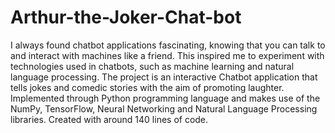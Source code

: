 # Arthur-the-Joker-Chat-bot
I always found chatbot applications fascinating, knowing that you can talk to and interact with machines like a friend. This inspired me to experiment with technologies used in chatbots, such as machine learning and natural language processing. 
The project is an interactive Chatbot application that tells jokes and comedic stories with the aim of promoting laughter. Implemented through Python programming language and makes use of the NumPy, TensorFlow, Neural Networking and Natural Language Processing libraries. Created with around 140 lines of code.
